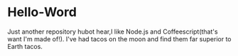 # Hello-Word
Just another repository
hubot hear,I like Node.js and Coffeescript(that's want I'm made of!).
I've had tacos on the moon and find them far superior to Earth tacos.
